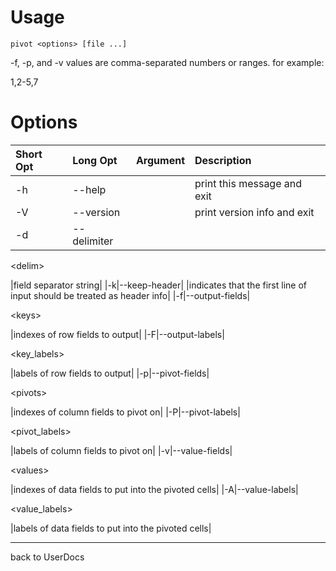 # Usage #

`pivot <options> [file ...]`

-f, -p, and -v values are comma-separated numbers or ranges.  for example:

1,2-5,7

# Options #
|**Short Opt**|**Long Opt**|**Argument**|**Description**|
|:------------|:-----------|:-----------|:--------------|
|-h|--help|  |print this message and exit|
|-V|--version|  |print version info and exit|
|-d|--delimiter|

&lt;delim&gt;

 |field separator string|
|-k|--keep-header|  |indicates that the first line of input should be treated as header info|
|-f|--output-fields|

&lt;keys&gt;

 |indexes of row fields to output|
|-F|--output-labels|

<key\_labels>

 |labels of row fields to output|
|-p|--pivot-fields|

&lt;pivots&gt;

 |indexes of column fields to pivot on|
|-P|--pivot-labels|

<pivot\_labels>

 |labels of column fields to pivot on|
|-v|--value-fields|

&lt;values&gt;

 |indexes of data fields to put into the pivoted cells|
|-A|--value-labels|

<value\_labels>

 |labels of data fields to put into the pivoted cells|


---

back to UserDocs
